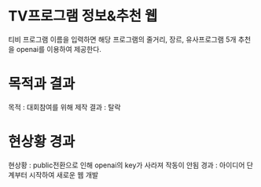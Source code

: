 # TV프로그램 정보&추천 웹

티비 프로그램 이름을 입력하면
해당 프로그램의 줄거리, 장르, 유사프로그램 5개 추천을 openai를 이용하여 제공한다. 

# 목적과 결과

목적 : 대회참여를 위해 제작
결과 : 탈락

# 현상황 경과

현상황 : public전환으로 인해 openai의 key가 사라져 작동이 안됨
경과 : 아이디어 단계부터 시작하여 새로운 웹 개발

